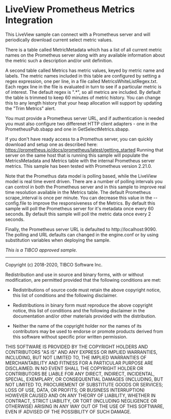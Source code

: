 # LiveView Prometheus Metrics Integration

This LiveView sample can connect with a Prometheus server and will periodically download current select metric values.

There is a table called MetricMetadata which has a list of all current metric names on the
Prometheus server along with any available information about the metric such a description and/or unit definition.

A second table called Metrics has metric values, keyed by metric name and labels. The metric names included in this table
are configured by setting a regex expression, one per line, in a file called MetricsWhiteListRegex.txt.
Each regex line in the file is evaluated in turn to see if a particular metric is of interest.
The default regex is ".*", so all metrics are included. By default the 
table is trimmed to keep 60 minutes of metric history. You can change this to any length history that your
heap allocation will support by updating the "Trim Metrics" alert. 

You must provide a Prometheus server URL, and if authentication is needed you must also configure two differenet
HTTP client adapters - one in the PrometheusPub.sbapp and one in GetSelectMetrics.sbapp.

If you don't have ready access to a Promethus server, you can quickly download and setup one as described here:
https://prometheus.io/docs/prometheus/latest/getting_started  Running that server on the same host that is running this
sample will populate the MetricsMetadata and Metrics table with the internal Prometheus server metrics. This sample
has been tested with Prometheus version 2.21.0.

Note that the Promethus data model is polling based, while the LiveView model is real time event driven. There are a number
of polling intervals you can control in both the Prometheus server and in this sample to improve real time resolution available in the Metrics table.
The default Prometheus scrape_interval is
once per minute. You can decrease this value in the --config.file to improve the responsiveness of the Metrics. By default this sample will
poll the Prometheus server for it's metadata once every 60 seconds. By default this sample will poll the metric data once every 2 seconds. 

Finally, the Prometheus server URL is defaulted to http://localhost:9090.
The polling and URL defaults can changed in the engine.conf or by using substitution variables when deploying the sample.

_This is a TIBCO approved sample._

---
Copyright (c) 2018-2020, TIBCO Software Inc.

Redistribution and use in source and binary forms, with or without
modification, are permitted provided that the following conditions are met:

* Redistributions of source code must retain the above copyright notice, this
  list of conditions and the following disclaimer.

* Redistributions in binary form must reproduce the above copyright notice,
  this list of conditions and the following disclaimer in the documentation
  and/or other materials provided with the distribution.

* Neither the name of the copyright holder nor the names of its
  contributors may be used to endorse or promote products derived from
  this software without specific prior written permission.

THIS SOFTWARE IS PROVIDED BY THE COPYRIGHT HOLDERS AND CONTRIBUTORS "AS IS"
AND ANY EXPRESS OR IMPLIED WARRANTIES, INCLUDING, BUT NOT LIMITED TO, THE
IMPLIED WARRANTIES OF MERCHANTABILITY AND FITNESS FOR A PARTICULAR PURPOSE ARE
DISCLAIMED. IN NO EVENT SHALL THE COPYRIGHT HOLDER OR CONTRIBUTORS BE LIABLE
FOR ANY DIRECT, INDIRECT, INCIDENTAL, SPECIAL, EXEMPLARY, OR CONSEQUENTIAL
DAMAGES (INCLUDING, BUT NOT LIMITED TO, PROCUREMENT OF SUBSTITUTE GOODS OR
SERVICES; LOSS OF USE, DATA, OR PROFITS; OR BUSINESS INTERRUPTION) HOWEVER
CAUSED AND ON ANY THEORY OF LIABILITY, WHETHER IN CONTRACT, STRICT LIABILITY,
OR TORT (INCLUDING NEGLIGENCE OR OTHERWISE) ARISING IN ANY WAY OUT OF THE USE
OF THIS SOFTWARE, EVEN IF ADVISED OF THE POSSIBILITY OF SUCH DAMAGE.
